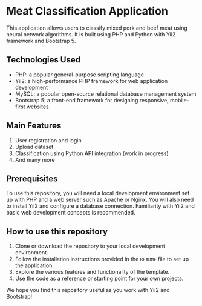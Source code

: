 # Meat Classification Application

This application allows users to classify mixed pork and beef meat using neural network algorithms. It is built using PHP and Python with Yii2 framework and Bootstrap 5.

## Technologies Used

- PHP: a popular general-purpose scripting language
- Yii2: a high-performance PHP framework for web application development
- MySQL: a popular open-source relational database management system
- Bootstrap 5: a front-end framework for designing responsive, mobile-first websites

## Main Features
1. User registration and login
2. Upload dataset
3. Classification using Python API integration (work in progress)
4. And many more

## Prerequisites

To use this repository, you will need a local development environment set up with PHP and a web server such as Apache or Nginx. You will also need to install Yii2 and configure a database connection. Familiarity with Yii2 and basic web development concepts is recommended.

## How to use this repository

1. Clone or download the repository to your local development environment.
2. Follow the installation instructions provided in the `README` file to set up the application.
3. Explore the various features and functionality of the template.
4. Use the code as a reference or starting point for your own projects.

We hope you find this repository useful as you work with Yii2 and Bootstrap!
